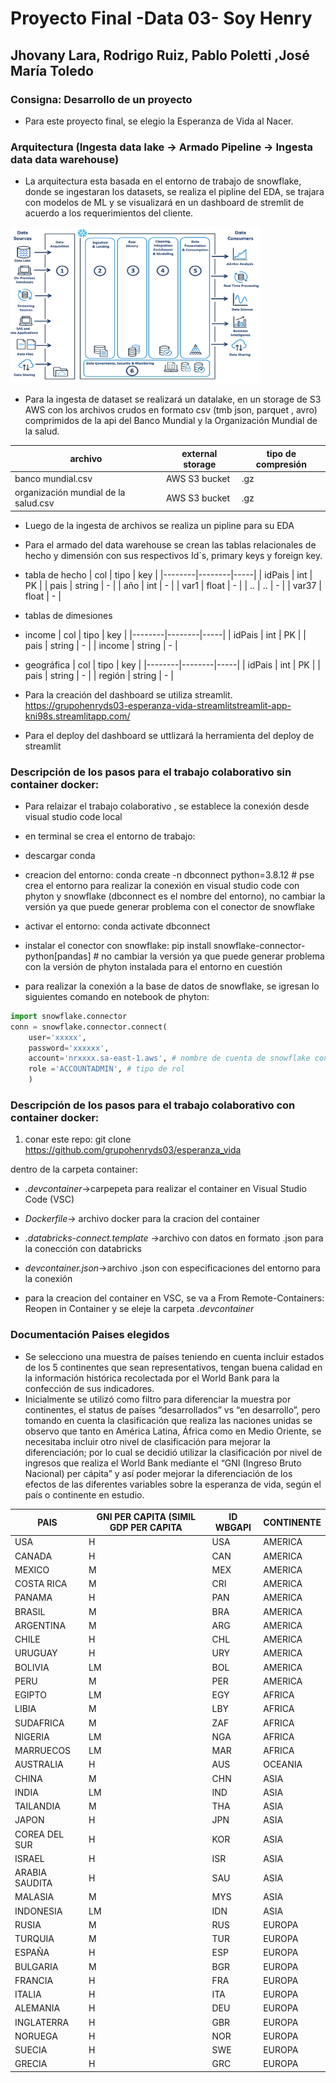 # Proyecto Final -Data 03- Soy Henry
## Jhovany Lara, Rodrigo Ruiz, Pablo Poletti ,José María Toledo

### Consigna: Desarrollo de un proyecto

- Para este proyecto final, se elegio la Esperanza de Vida al Nacer.


### Arquitectura (Ingesta data lake -> Armado Pipeline -> Ingesta data data warehouse)

- La arquitectura esta basada en el entorno de trabajo de snowflake, donde se ingestaran los datasets, se realiza el pipline del EDA, se trajara con modelos de ML y se visualizará en un dashboard de stremlit de acuerdo a los requerimientos del cliente.

<img src="/imagenes/engineering snowflake2.png" width="400" height="250"/>

- Para la ingesta de dataset se realizará un datalake, en un storage de S3 AWS con los archivos crudos en formato csv (tmb json, parquet , avro) comprimidos de la api del Banco Mundial y la Organización Mundial de la salud.

| archivo                              | external storage | tipo de compresión |
|--------------------------------------|------------------|--------------------|
| banco mundial.csv                    | AWS S3 bucket    | .gz                |
| organización mundial de la salud.csv | AWS S3 bucket    | .gz                |

- Luego de la ingesta de archivos se realiza un pipline para su EDA
- Para el armado del data warehouse se crean las tablas relacionales de hecho y dimensión con sus respectivos Id´s, primary keys y foreign key.

- tabla de hecho
| col    | tipo   | key | 
|--------|--------|-----|
| idPais | int    | PK  |
| pais   | string | -   |
| año    | int    | -   |
| var1   | float  | -   |
| ..     | ..     | -   |
| var37  | float  | -   |

- tablas de dimesiones
- income
| col    | tipo   | key |
|--------|--------|-----|
| idPais | int    | PK  |
| pais   | string | -   |
| income | string | -   |
- geográfica
| col    | tipo   | key |
|--------|--------|-----|
| idPais | int    | PK  |
| pais   | string | -   |
| región | string | -   |


- Para la creación del dashboard se utiliza streamlit. https://grupohenryds03-esperanza-vida-streamlitstreamlit-app-kni98s.streamlitapp.com/

- Para el deploy del dashboard se uttlizará la herramienta del deploy de streamlit

### Descripción de los pasos para el trabajo colaborativo sin container docker:

- Para relaizar el trabajo colaborativo , se establece la conexión desde visual studio code local

- en terminal se crea el entorno de trabajo:
- descargar conda
- creacion del entorno: conda create -n dbconnect python=3.8.12 # pse crea el entorno para realizar la conexión en visual studio code con phyton y snowflake (dbconnect es el nombre del entorno), no cambiar la versión ya que puede generar problema con el conector de snowflake
- activar el entorno: conda activate dbconnect
- instalar el conector con snowflake: pip install snowflake-connector-python[pandas] # no cambiar la versión ya que puede generar problema con la versión de phyton instalada para el entorno en cuestión
- para realizar la conexión a la base de datos de snowflake, se igresan lo siguientes comando en notebook de phyton:

```python
import snowflake.connector
conn = snowflake.connector.connect(
    user='xxxxx',
    password='xxxxxx',
    account='nrxxxx.sa-east-1.aws', # nombre de cuenta de snowflake con su región asgnada en cloud AWS
    role ='ACCOUNTADMIN', # tipo de rol
    )
```

### Descripción de los pasos para el trabajo colaborativo con container docker:

1. conar este repo: git clone https://github.com/grupohenryds03/esperanza_vida

dentro de la carpeta container:

- *.devcontainer*->carpepeta para realizar el container en Visual Studio Code (VSC)

- *Dockerfile*-> archivo docker para la cracion del container

- *.databricks-connect.template* ->archivo con datos en formato .json para la conección con databricks

- *devcontainer.json*->archivo .json con especificaciones del entorno para la conexión 

- para la creacion del container en VSC, se va a From Remote-Containers: Reopen in Container y se eleje la carpeta *.devcontainer*


### Documentación Paises elegidos

- Se selecciono una muestra de países teniendo en cuenta incluir estados de los 5 continentes que sean representativos, tengan buena calidad en la información histórica recolectada por el World Bank para la confección de sus indicadores.
-  Inicialmente se utilizó como filtro para diferenciar la muestra por continentes, el status de países “desarrollados” vs “en desarrollo”, pero tomando en cuenta la clasificación que realiza las naciones unidas se observo que tanto en América Latina, África como en Medio Oriente, se necesitaba incluir otro nivel de clasificación para mejorar la diferenciación; por lo cual se decidió utilizar la clasificación por nivel de ingresos que realiza el World Bank mediante el “GNI (Ingreso Bruto Nacional)  per cápita” y así poder mejorar la diferenciación de los efectos de las diferentes variables sobre la esperanza de vida, según el país o continente en estudio.

| PAIS           | GNI PER CAPITA (SIMIL GDP PER CAPITA | ID WBGAPI | CONTINENTE |
|----------------|--------------------------------------|-----------|------------|
| USA            | H                                    | USA       | AMERICA    |
| CANADA         | H                                    | CAN       | AMERICA    |
| MEXICO         | M                                    | MEX       | AMERICA    |
| COSTA RICA     | M                                    | CRI       | AMERICA    |
| PANAMA         | H                                    | PAN       | AMERICA    |
| BRASIL         | M                                    | BRA       | AMERICA    |
| ARGENTINA      | M                                    | ARG       | AMERICA    |
| CHILE          | H                                    | CHL       | AMERICA    |
| URUGUAY        | H                                    | URY       | AMERICA    |
| BOLIVIA        | LM                                   | BOL       | AMERICA    |
| PERU           | M                                    | PER       | AMERICA    |
| EGIPTO         | LM                                   | EGY       | AFRICA     |
| LIBIA          | M                                    | LBY       | AFRICA     |
| SUDAFRICA      | M                                    | ZAF       | AFRICA     |
| NIGERIA        | LM                                   | NGA       | AFRICA     |
| MARRUECOS      | LM                                   | MAR       | AFRICA     |
| AUSTRALIA      | H                                    | AUS       | OCEANIA    |
| CHINA          | M                                    | CHN       | ASIA       |
| INDIA          | LM                                   | IND       | ASIA       |
| TAILANDIA      | M                                    | THA       | ASIA       |
| JAPON          | H                                    | JPN       | ASIA       |
| COREA DEL SUR  | H                                    | KOR       | ASIA       |
| ISRAEL         | H                                    | ISR       | ASIA       |
| ARABIA SAUDITA | H                                    | SAU       | ASIA       |
| MALASIA        | M                                    | MYS       | ASIA       |
| INDONESIA      | LM                                   | IDN       | ASIA       |
| RUSIA          | M                                    | RUS       | EUROPA     |
| TURQUIA        | M                                    | TUR       | EUROPA     |
| ESPAÑA         | H                                    | ESP       | EUROPA     |
| BULGARIA       | M                                    | BGR       | EUROPA     |
| FRANCIA        | H                                    | FRA       | EUROPA     |
| ITALIA         | H                                    | ITA       | EUROPA     |
| ALEMANIA       | H                                    | DEU       | EUROPA     |
| INGLATERRA     | H                                    | GBR       | EUROPA     |
| NORUEGA        | H                                    | NOR       | EUROPA     |
| SUECIA         | H                                    | SWE       | EUROPA     |
| GRECIA         | H                                    | GRC       | EUROPA     |

